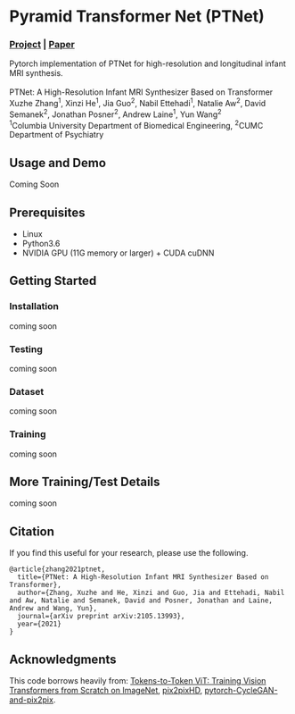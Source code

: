 # Pyramid Transformer Net (PTNet)
### [Project](https://github.com/XuzheZ/PTNet) |  [Paper](https://arxiv.org/abs/2105.13993) <br>
Pytorch implementation of PTNet for high-resolution and longitudinal infant MRI synthesis.<br><br>
PTNet: A High-Resolution Infant MRI Synthesizer Based on Transformer  
Xuzhe Zhang<sup>1</sup>, Xinzi He<sup>1</sup>, Jia Guo<sup>2</sup>, Nabil Ettehadi<sup>1</sup>, Natalie Aw<sup>2</sup>, David Semanek<sup>2</sup>, Jonathan Posner<sup>2</sup>, Andrew Laine<sup>1</sup>, Yun Wang<sup>2</sup>  
 <sup>1</sup>Columbia University Department of Biomedical Engineering, <sup>2</sup>CUMC Department of Psychiatry   

## Usage and Demo

Coming Soon


## Prerequisites
- Linux 
- Python3.6
- NVIDIA GPU (11G memory or larger) + CUDA cuDNN

## Getting Started
### Installation

coming soon


### Testing
coming soon


### Dataset
coming soon


### Training
coming soon

## More Training/Test Details
coming soon


## Citation

If you find this useful for your research, please use the following.

```
@article{zhang2021ptnet,
  title={PTNet: A High-Resolution Infant MRI Synthesizer Based on Transformer},
  author={Zhang, Xuzhe and He, Xinzi and Guo, Jia and Ettehadi, Nabil and Aw, Natalie and Semanek, David and Posner, Jonathan and Laine, Andrew and Wang, Yun},
  journal={arXiv preprint arXiv:2105.13993},
  year={2021}
}
```

## Acknowledgments
This code borrows heavily from: [Tokens-to-Token ViT: Training Vision Transformers from Scratch on ImageNet](https://github.com/yitu-opensource/T2T-ViT), [pix2pixHD](https://github.com/NVIDIA/pix2pixHD), [pytorch-CycleGAN-and-pix2pix](https://github.com/junyanz/pytorch-CycleGAN-and-pix2pix).

